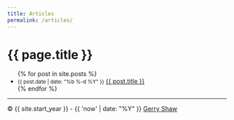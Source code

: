 ```yaml
---
title: Articles
permalink: /articles/
---
```


# {{ page.title }}

<ul>
  {% for post in site.posts %}
    <li>
      <small>{{ post.date | date: "%b %-d  %Y" }}</small>
      <a href="{{ post.url }}">{{ post.title }}</a>
    </li>
  {% endfor %}
</ul>

---

© {{ site.start_year }} - {{ 'now' | date: "%Y" }} [Gerry Shaw](/)
